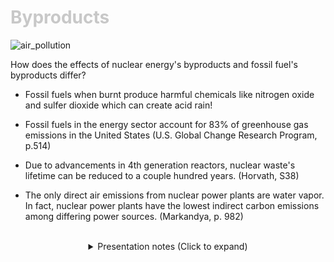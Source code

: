 <div class = "centered"><h1 style="color:#c8c8c8">Byproducts</h1></div>

![air_pollution](https://user-images.githubusercontent.com/95508525/167983546-bab59bdf-29a5-4475-a7f1-c679e76d97c1.png)<br>


How does the effects of nuclear energy's byproducts and fossil fuel's byproducts differ? 


* Fossil fuels when burnt produce harmful chemicals like nitrogen oxide and sulfer dioxide which can create acid rain!


* Fossil fuels in the energy sector account for 83% of greenhouse gas emissions in the United States (U.S. Global Change Research Program, p.514)


* Due to advancements in 4th generation reactors, nuclear waste's lifetime can be reduced to a couple hundred years. (Horvath, S38)


* The only direct air emissions from nuclear power plants are water vapor. In fact, nuclear power plants have the lowest indirect carbon emissions among differing power sources. (Markandya, p. 982)


<br>

<div class = "centered">
<details style="text-align:center">
  <summary class="centered">Presentation notes (Click to expand)</summary>

  ```
  1. Elaborate on how nitrogen oxide and sulfer dioxide accumulate and cause acid rain.
  2. Mention the nearest coal plant we have here in Kansas. Use this as an example to showcase how fossil fuel burning for energy rather than cars is more common than one might expect.
  3. Reference the nuclear power plant generation chart that was shown. Clarify that a couple hundred of years is actually very small time from a societal perspective.
  ```
</details>
</div>
